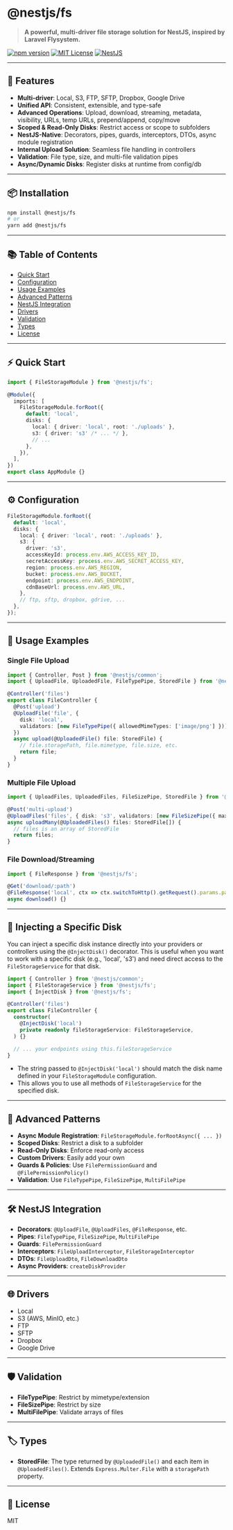 # @nestjs/fs

> **A powerful, multi-driver file storage solution for NestJS, inspired by Laravel Flysystem.**

[![npm version](https://img.shields.io/npm/v/@nestjs/fs.svg?style=flat-square)](https://www.npmjs.com/package/@nestjs/fs)
[![MIT License](https://img.shields.io/badge/license-MIT-blue.svg)](LICENSE)
[![NestJS](https://img.shields.io/badge/nestjs-ready-brightgreen.svg)](https://nestjs.com/)

---

## 🚀 Features

- **Multi-driver**: Local, S3, FTP, SFTP, Dropbox, Google Drive
- **Unified API**: Consistent, extensible, and type-safe
- **Advanced Operations**: Upload, download, streaming, metadata, visibility, URLs, temp URLs, prepend/append, copy/move
- **Scoped & Read-Only Disks**: Restrict access or scope to subfolders
- **NestJS-Native**: Decorators, pipes, guards, interceptors, DTOs, async module registration
- **Internal Upload Solution**: Seamless file handling in controllers
- **Validation**: File type, size, and multi-file validation pipes
- **Async/Dynamic Disks**: Register disks at runtime from config/db

---

## 📦 Installation

```sh
npm install @nestjs/fs
# or
yarn add @nestjs/fs
```

---

## 📚 Table of Contents

- [Quick Start](#-quick-start)
- [Configuration](#-configuration)
- [Usage Examples](#-usage-examples)
- [Advanced Patterns](#-advanced-patterns)
- [NestJS Integration](#-nestjs-integration)
- [Drivers](#-drivers)
- [Validation](#-validation)
- [Types](#-types)
- [License](#-license)

---

## ⚡ Quick Start

```ts
import { FileStorageModule } from '@nestjs/fs';

@Module({
  imports: [
    FileStorageModule.forRoot({
      default: 'local',
      disks: {
        local: { driver: 'local', root: './uploads' },
        s3: { driver: 's3' /* ... */ },
        // ...
      },
    }),
  ],
})
export class AppModule {}
```

---

## ⚙️ Configuration

```ts
FileStorageModule.forRoot({
  default: 'local',
  disks: {
    local: { driver: 'local', root: './uploads' },
    s3: {
      driver: 's3',
      accessKeyId: process.env.AWS_ACCESS_KEY_ID,
      secretAccessKey: process.env.AWS_SECRET_ACCESS_KEY,
      region: process.env.AWS_REGION,
      bucket: process.env.AWS_BUCKET,
      endpoint: process.env.AWS_ENDPOINT,
      cdnBaseUrl: process.env.AWS_URL,
    },
    // ftp, sftp, dropbox, gdrive, ...
  },
});
```

---

## 📝 Usage Examples

### Single File Upload

```ts
import { Controller, Post } from '@nestjs/common';
import { UploadFile, UploadedFile, FileTypePipe, StoredFile } from '@nestjs/fs';

@Controller('files')
export class FileController {
  @Post('upload')
  @UploadFile('file', {
    disk: 'local',
    validators: [new FileTypePipe({ allowedMimeTypes: ['image/png'] })],
  })
  async upload(@UploadedFile() file: StoredFile) {
    // file.storagePath, file.mimetype, file.size, etc.
    return file;
  }
}
```

### Multiple File Upload

```ts
import { UploadFiles, UploadedFiles, FileSizePipe, StoredFile } from '@nestjs/fs';

@Post('multi-upload')
@UploadFiles('files', { disk: 's3', validators: [new FileSizePipe({ maxSize: 5 * 1024 * 1024 })] })
async uploadMany(@UploadedFiles() files: StoredFile[]) {
  // files is an array of StoredFile
  return files;
}
```

### File Download/Streaming

```ts
import { FileResponse } from '@nestjs/fs';

@Get('download/:path')
@FileResponse('local', ctx => ctx.switchToHttp().getRequest().params.path, true)
async download() {}
```

---

## 🧲 Injecting a Specific Disk

You can inject a specific disk instance directly into your providers or controllers using the `@InjectDisk()` decorator. This is useful when you want to work with a specific disk (e.g., 'local', 's3') and need direct access to the `FileStorageService` for that disk.

```ts
import { Controller } from '@nestjs/common';
import { FileStorageService } from '@nestjs/fs';
import { InjectDisk } from '@nestjs/fs';

@Controller('files')
export class FileController {
  constructor(
    @InjectDisk('local')
    private readonly fileStorageService: FileStorageService,
  ) {}

  // ... your endpoints using this.fileStorageService
}
```

- The string passed to `@InjectDisk('local')` should match the disk name defined in your `FileStorageModule` configuration.
- This allows you to use all methods of `FileStorageService` for the specified disk.

---

## 🧩 Advanced Patterns

- **Async Module Registration**: `FileStorageModule.forRootAsync({ ... })`
- **Scoped Disks**: Restrict a disk to a subfolder
- **Read-Only Disks**: Enforce read-only access
- **Custom Drivers**: Easily add your own
- **Guards & Policies**: Use `FilePermissionGuard` and `@FilePermissionPolicy()`
- **Validation**: Use `FileTypePipe`, `FileSizePipe`, `MultiFilePipe`

---

## 🛠️ NestJS Integration

- **Decorators**: `@UploadFile`, `@UploadFiles`, `@FileResponse`, etc.
- **Pipes**: `FileTypePipe`, `FileSizePipe`, `MultiFilePipe`
- **Guards**: `FilePermissionGuard`
- **Interceptors**: `FileUploadInterceptor`, `FileStorageInterceptor`
- **DTOs**: `FileUploadDto`, `FileDownloadDto`
- **Async Providers**: `createDiskProvider`

---

## 🌐 Drivers

- Local
- S3 (AWS, MinIO, etc.)
- FTP
- SFTP
- Dropbox
- Google Drive

---

## 🛡️ Validation

- **FileTypePipe**: Restrict by mimetype/extension
- **FileSizePipe**: Restrict by size
- **MultiFilePipe**: Validate arrays of files

---

## 🏷️ Types

- **StoredFile**: The type returned by `@UploadedFile()` and each item in `@UploadedFiles()`. Extends `Express.Multer.File` with a `storagePath` property.

---

## 📄 License

MIT
